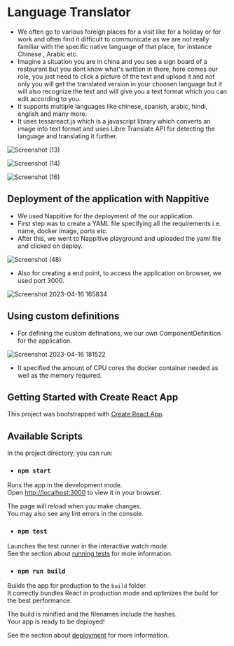 # Language Translator

- We often go to various foreign places for a visit like for a holiday or for work and often find it difficult to communicate as we are not really familiar with the specific native language of that place, for instance Chinese , Arabic etc.
- Imagine a situation you are in china and you see a sign board of a restaurant but you dont know what's written in there, here comes our role, you just need to click a picture of the text and upload it and not only you will get the translated version in your choosen language but it will also recognize the text and will give you a text format which you can edit according to you.
- It supports multiple languages like chinese, spanish, arabic, hindi, english and many more.
- It uses tessareact.js which is a javascript library which converts an image into text format and uses Libre Translate API for detecting the language and translating it further.

![Screenshot (13)](https://user-images.githubusercontent.com/90816300/148645352-8dff69d9-836e-438c-b6d5-91aa2e04397b.png) <br>

![Screenshot (14)](https://user-images.githubusercontent.com/90816300/148645358-63670a54-607b-4bd7-b2fa-9741c594181f.png) <br>

![Screenshot (16)](https://user-images.githubusercontent.com/90816300/148645361-a6d2fae9-e918-422f-95b4-a60320e49a84.png) <br>



## Deployment of the application with Nappitive

- We used Nappitive for the deployment of the our application.
- First step was to create a YAML file specifying all the requirements i.e. name, docker image, ports etc.
- After this, we went to Nappitive playground and uploaded the yaml file and clicked on deploy. <br>

![Screenshot (48)](https://user-images.githubusercontent.com/84350895/232312998-d815777b-062d-404b-bb03-58b5a4e9d758.png)

- Also for creating a end point, to access the application on browser, we used port 3000.

![Screenshot 2023-04-16 165834](https://user-images.githubusercontent.com/84350895/232313038-e81ad2c9-8425-4894-b1b8-0168d9315e8a.png)


## Using custom definitions


- For defining the custom definations, we our own ComponentDefinition for the application. <br>

![Screenshot 2023-04-16 181522](https://user-images.githubusercontent.com/84350895/232313130-ad4233bd-2c09-4284-80a7-4ccab92705f4.png)

- It specified the amount of CPU cores the docker container needed as well as the memory required.

## Getting Started with Create React App

This project was bootstrapped with [Create React App](https://github.com/facebook/create-react-app).


## Available Scripts

In the project directory, you can run:

- ### `npm start`

Runs the app in the development mode.\
Open [http://localhost:3000](http://localhost:3000) to view it in your browser.

The page will reload when you make changes.\
You may also see any lint errors in the console.

- ### `npm test`

Launches the test runner in the interactive watch mode.\
See the section about [running tests](https://facebook.github.io/create-react-app/docs/running-tests) for more information.

- ### `npm run build`

Builds the app for production to the `build` folder.\
It correctly bundles React in production mode and optimizes the build for the best performance.

The build is minified and the filenames include the hashes.\
Your app is ready to be deployed!

See the section about [deployment](https://facebook.github.io/create-react-app/docs/deployment) for more information.

